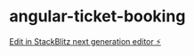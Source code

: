 # angular-ticket-booking

[Edit in StackBlitz next generation editor ⚡️](https://stackblitz.com/~/github.com/natalrhyme/angular-ticket-booking)